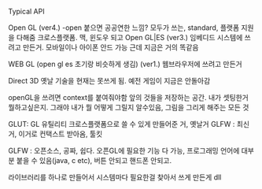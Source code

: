 Typical API

Open GL (ver4.)
-open 붙으면 공공연한 느낌? 모두가 쓰는, standard, 플랫폼 지원을 다해줌 크로스플랫폼. 맥, 윈도우 되고
Open GL|ES (ver3.)
임베디드 시스템에 쓰려고 만든거. 모바일이나 아이폰 안드 가능
근데 지금은 거의 똑같음

WEB GL (open gl es 초기랑 비슷하게 생김) (ver1.)
웹브라우저에 쓰려고 만든거

Direct 3D
옛날 기술을 현재는 못쓰게 됨. 예전 게임이 지금은 안돌아감

openGL을 쓰려면 context를 붙여줘야함
앞의 것들을 저장하는 공간. 내가 셋팅한거 뭘하고싶은지. 그래야 내가 뭘 어떻게 그릴지 알수있음, 그림을 그리게 해주는 모든 것

GLUT: GL 유틸리티 크로스플랫폼으로 쓸 수 있게 만들어준 거, 옛날거
GLFW : 최신거, 이거로 컨택스트 받아옴, 툴킷

GLFW : 오픈소스, 공짜, 쉽다. 오픈GL에 필요한 기능 다 가능, 프로그래밍 언어에 대부분 붙을 수 있음(java, c etc), 버튼 안되고 핸드폰 안되고.

라이브러리를 하나로 만들어서 시스템마다 필요한걸 찾아서 쓰게 만든게 dll
